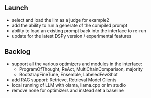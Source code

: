 ## Launch
- select and load the llm as a judge for example2
- add the ability to run a generate of the compiled prompt
- ability to load an existing prompt back into the interface to re-run
- update for the latest DSPy version / experimental features

## Backlog
- support all the various optimizers and modules in the interface: 
    - ProgramOfThought, ReAct, MultiChainComparison, majority
    - BootstrapFineTune, Ensemble, LabeledFewShot
- add RAG support: Retrieve, Retrieval Model Clients
- local running of LLM with olama, llama.cpp or lm studio
- remove none for optimizers and instead set a baseline